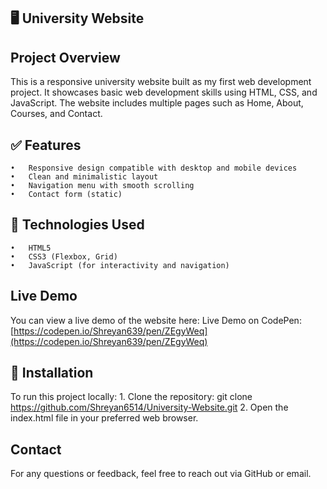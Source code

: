 ## 🖥 University Website

## Project Overview

This is a responsive university website built as my first web development project. It showcases basic web development skills using HTML, CSS, and JavaScript. The website includes multiple pages such as Home, About, Courses, and Contact.

## ✅ Features
	•	Responsive design compatible with desktop and mobile devices
	•	Clean and minimalistic layout
	•	Navigation menu with smooth scrolling
	•	Contact form (static)

## 🔧 Technologies Used
	•	HTML5
	•	CSS3 (Flexbox, Grid)
	•	JavaScript (for interactivity and navigation)

## Live Demo

You can view a live demo of the website here:
Live Demo on CodePen: [https://codepen.io/Shreyan639/pen/ZEgyWeq](https://codepen.io/Shreyan639/pen/ZEgyWeq)

## 🚀 Installation

To run this project locally:
	1.	Clone the repository:
git clone https://github.com/Shreyan6514/University-Website.git
	2.	Open the index.html file in your preferred web browser.

## Contact

For any questions or feedback, feel free to reach out via GitHub or email.
